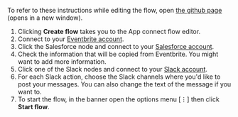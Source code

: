 To refer to these instructions while editing the flow, open [the github page](https://github.com/ot4i/app-connect-templates/blob/master/resources/markdown/Update%20or%20create%20Salesforce%20contact%20for%20a%20new%20event%20attendee%20and%20post%20to%20Slack%20depending%20on%20action_instructions.md) (opens in a new window).

1. Clicking **Create flow** takes you to the App connect flow editor.
1. Connect to your [Eventbrite account](https://developer.ibm.com/integration/docs/app-connect/how-to-guides-for-apps/use-ibm-app-connect-eventbrite/).
1. Click the Salesforce node and connect to your [Salesforce account](https://developer.ibm.com/integration/docs/app-connect/how-to-guides-for-apps/use-ibm-app-connect-salesforce/).
1. Check the information that will be copied from Eventbrite.  You might want to add more information.
1. Click one of the Slack nodes and connect to your [Slack account](https://developer.ibm.com/integration/docs/app-connect/how-to-guides-for-apps/use-ibm-app-connect-slack/).
1. For each Slack action, choose the Slack channels where you'd like to post your messages.  You can also change the text of the message if you want to.
1. To start the flow, in the banner open the options menu [&#8942;] then click **Start flow**.
